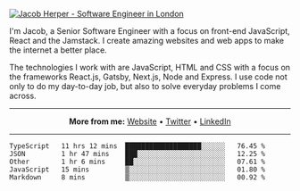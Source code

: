 [![Jacob Herper - Software Engineer in London](https://res.cloudinary.com/jacobherper/image/upload/v1595605963/github_banner.png)](https://herper.io/)

I'm Jacob, a Senior Software Engineer with a focus on front-end JavaScript, React and the Jamstack. I create amazing websites and web apps to make the internet a better place.

The technologies I work with are JavaScript, HTML and CSS with a focus on the frameworks React.js, Gatsby, Next.js, Node and Express. I use code not only to do my day-to-day job, but also to solve everyday problems I come across.

-----

<p align="center">
  <strong>More from me:</strong> 
  <a href="https://herper.io">Website</a> •
  <a href="https://twitter.com/intent/follow?screen_name=jakeherp&tw_p=followbutton">Twitter</a> •
  <a href="https://www.linkedin.com/in/jacobherper/">LinkedIn</a>
</p>

-----

<!--START_SECTION:waka-->
```text
TypeScript   11 hrs 12 mins  ███████████████████░░░░░░   76.45 % 
JSON         1 hr 47 mins    ███░░░░░░░░░░░░░░░░░░░░░░   12.25 % 
Other        1 hr 6 mins     ██░░░░░░░░░░░░░░░░░░░░░░░   07.61 % 
JavaScript   15 mins         ▒░░░░░░░░░░░░░░░░░░░░░░░░   01.80 % 
Markdown     8 mins          ▒░░░░░░░░░░░░░░░░░░░░░░░░   00.92 % 
```
<!--END_SECTION:waka-->
